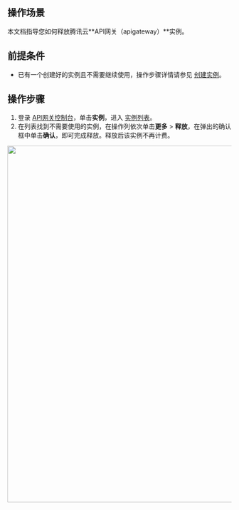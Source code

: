 ## 操作场景

本文档指导您如何释放腾讯云**API网关（apigateway）**实例。

## 前提条件

- 已有一个创建好的实例且不需要继续使用，操作步骤详情请参见 [创建实例](https://cloud.tencent.com/document/product/628/96155)。

## 操作步骤

1. 登录 [API网关控制台](https://console.cloud.tencent.com/apigateway/instance?rid=8)，单击**实例**，进入 [实例列表](https://console.cloud.tencent.com/apigateway/instance?rid=8)。
2. 在列表找到不需要使用的实例，在操作列依次单击**更多** > **释放**，在弹出的确认框中单击**确认**，即可完成释放。释放后该实例不再计费。
<img src="https://qcloudimg.tencent-cloud.cn/raw/a3ce18455e50664ee6a87a0ec3f514b2.png" width=800/>

